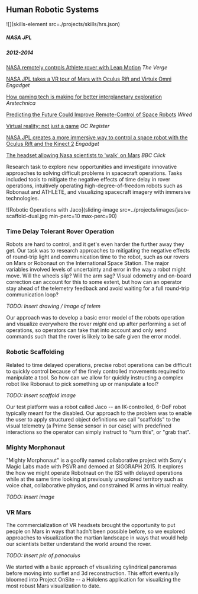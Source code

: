 ## Human Robotic Systems

![](skills-element src=./projects/skills/hrs.json)

##### NASA JPL

##### 2012-2014

[NASA remotely controls Athlete rover with Leap Motion](https://www.theverge.com/2013/3/27/4154900/nasa-athlete-leap-motion-GDC) _The Verge_

[NASA JPL takes a VR tour of Mars with Oculus Rift and Virtuix Omni](http://www.engadget.com/2013/08/05/nasa-jpl-oculus-rift-virtuix-omni/) _Engadget_

[How gaming tech is making for better interplanetary exploration](http://arstechnica.com/science/2013/10/how-gaming-tech-is-making-for-better-interplanetary-exploration/) _Arstechnica_

[Predicting the Future Could Improve Remote-Control of Space Robots](http://www.wired.com/wiredscience/2013/10/space-robot-time-delay/) _Wired_

[Virtual reality: not just a game](http://www.ocregister.com/articles/around-533108-virtual-rift.html/) _OC Register_

[NASA JPL creates a more immersive way to control a space robot with the Oculus Rift and the Kinect 2](http://www.engadget.com/2013/12/23/nasa-jpl-control-robotic-arm-kinect-2/) _Engadget_

[The headset allowing Nasa scientists to 'walk' on Mars](http://www.bbc.com/news/technology-29522600) _BBC Click_

Research task to explore new opportunities and investigate innovative approaches to solving difficult problems in spacecraft operations. Tasks included tools to mitigate the negative effects of time delay in rover operations, intuitively operating high-degree-of-freedom robots such as Robonaut and ATHLETE, and visualizing spacecraft imagery with immersive technologies.

![Robotic Operations with Jaco](sliding-image src=../projects/images/jaco-scaffold-dual.jpg min-perc=10 max-perc=90)

### Time Delay Tolerant Rover Operation
Robots are hard to control, and it get's even harder the further away they get. Our task was to research approaches to mitigating the negative effects of round-trip light and communication time to the robot, such as our rovers on Mars or Robonaut on the International Space Station. The major variables involved levels of uncertainty and error in the way a robot might move. Will the wheels slip? Will the arm sag? Visual odometry and on-board correction can account for this to some extent, but how can an operator stay ahead of the telemetry feedback and avoid waiting for a full round-trip communication loop?

_TODO: Insert drawing / image of telem_

Our approach was to develop a basic error model of the robots operation and visualize everywhere the rover _might_ end up after performing a set of operations, so operators can take that into account and only send commands such that the rover is likely to be safe given the error model.

### Robotic Scaffolding
Related to time delayed operations, precise robot operations can be difficult to quickly control because of the finely controlled movements required to manipulate a tool. So how can we allow for quickly instructing a complex robot like Robonaut to pick something up or manipulate a tool?

_TODO: Insert scaffold image_

Our test platform was a robot called Jaco -- an IK-controlled, 6-DoF robot typically meant for the disabled. Our approach to the problem was to enable the user to apply structured object definitions we call "scaffolds" to the visual telemetry (a Prime Sense sensor in our case) with predefined interactions so the operator can simply instruct to "turn this", or "grab that". 

### Mighty Morphonaut
"Mighty Morphonaut" is a goofily named collaborative project with Sony's Magic Labs made with PSVR and demoed at SIGGRAPH 2015. It explores the how we might operate Robotnaut on the ISS with delayed operations while at the same time looking at previously unexplored territory such as voice chat, collaborative physics, and constrained IK arms in virtual reality.

_TODO: Insert image_

### VR Mars
The commercialization of VR headsets brought the opportunity to put people on Mars in ways that hadn't been possible before, so we explored approaches to visualization the martian landscape in ways that would help our scientists better understand the world around the rover.

_TODO: Insert pic of panoculus_

We started with a basic approach of visualizing cylindrical panoramas before moving into surflet and 3d reconstruction. This effort eventually bloomed into Project OnSite -- a Hololens application for visualizing the most robust Mars visualization to date.


